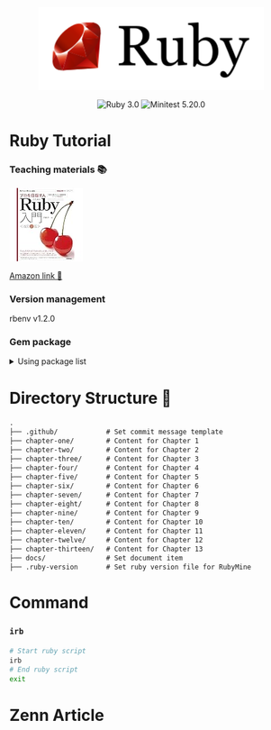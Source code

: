 <p align="center">
    <img src="./docs/logo.svg" width="400" alt="logo">
</p>

<p align="center">
<img src="https://img.shields.io/badge/Ruby-3.0-red.svg?logo=ruby&style=flat" alt="Ruby 3.0">
<img src="https://img.shields.io/badge/Minitest-5.20.0-green.svg?style=flat" alt="Minitest 5.20.0">
</p>

# Ruby Tutorial

### Teaching materials 📚

<p align="left">
    <img src="./docs/book.jpg" alt="book">
</p>
<a href="https://www.amazon.co.jp/%E3%83%97%E3%83%AD%E3%82%92%E7%9B%AE%E6%8C%87%E3%81%99%E4%BA%BA%E3%81%AE%E3%81%9F%E3%82%81%E3%81%AERuby%E5%85%A5%E9%96%80-%E8%A8%80%E8%AA%9E%E4%BB%95%E6%A7%98%E3%81%8B%E3%82%89%E3%83%86%E3%82%B9%E3%83%88%E9%A7%86%E5%8B%95%E9%96%8B%E7%99%BA%E3%83%BB%E3%83%87%E3%83%90%E3%83%83%E3%82%B0%E6%8A%80%E6%B3%95%E3%81%BE%E3%81%A7-Software-Design-plus%E3%82%B7%E3%83%AA%E3%83%BC%E3%82%BA/dp/4774193976">Amazon link 🔗</a>

### Version management

rbenv v1.2.0

### Gem package 

<details>
  <summary>Using package list</summary>
</details>

# Directory Structure 📁

```
.
├── .github/            # Set commit message template
├── chapter-one/        # Content for Chapter 1
├── chapter-two/        # Content for Chapter 2
├── chapter-three/      # Content for Chapter 3
├── chapter-four/       # Content for Chapter 4
├── chapter-five/       # Content for Chapter 5
├── chapter-six/        # Content for Chapter 6
├── chapter-seven/      # Content for Chapter 7
├── chapter-eight/      # Content for Chapter 8
├── chapter-nine/       # Content for Chapter 9
├── chapter-ten/        # Content for Chapter 10
├── chapter-eleven/     # Content for Chapter 11
├── chapter-twelve/     # Content for Chapter 12
├── chapter-thirteen/   # Content for Chapter 13
├── docs/               # Set document item
├── .ruby-version       # Set ruby version file for RubyMine
```

# Command

### `irb`

```sh
# Start ruby script
irb
# End ruby script
exit
```

# Zenn Article